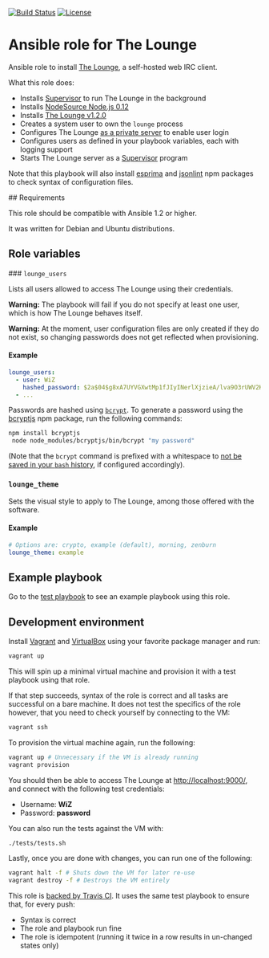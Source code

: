 [![Build Status](https://travis-ci.org/astorije/ansible-lounge.svg?branch=master)](https://travis-ci.org/astorije/ansible-lounge)
[![License](https://img.shields.io/badge/license-MIT-blue.svg)](LICENSE)

# Ansible role for The Lounge

Ansible role to install [The Lounge](https://thelounge.github.io/), a self-hosted web IRC
client.

What this role does:

- Installs [Supervisor](http://supervisord.org/) to run The Lounge in the background
- Installs [NodeSource Node.js 0.12](https://nodesource.com/blog/nodejs-v012-iojs-and-the-nodesource-linux-repositories)
- Installs [The Lounge v1.2.0](https://github.com/thelounge/lounge/blob/master/CHANGELOG.md)
- Creates a system user to own the `lounge` process
- Configures The Lounge [as a private server](https://theloungegithub.io/docs/server/configuration.html#public) to enable user login
- Configures users as defined in your playbook variables, each with logging support
- Starts The Lounge server as a [Supervisor](http://supervisord.org/) program

Note that this playbook will also install
[esprima](https://www.npmjs.com/package/esprima) and
[jsonlint](https://www.npmjs.com/package/jsonlint) npm packages to check syntax
of configuration files.

## Requirements

This role should be compatible with Ansible 1.2 or higher.

It was written for Debian and Ubuntu distributions.

## Role variables

### `lounge_users`

Lists all users allowed to access The Lounge using their credentials.

**Warning:** The playbook will fail if you do not specify at least one user,
which is how The Lounge behaves itself.

**Warning:** At the moment, user configuration files are only created if they do
not exist, so changing passwords does not get reflected when provisioning.

#### Example

```yaml
lounge_users:
  - user: WiZ
    hashed_password: $2a$04$g8xA7UYVGXwtMp1fJIyINerlXjzieA/lva9O3rUWV2KEpLTjhdVD6 # "password"
  - ...
```

Passwords are hashed using [`bcrypt`](https://en.wikipedia.org/wiki/Bcrypt). To
generate a password using the [bcryptjs](https://www.npmjs.com/package/bcryptjs)
npm package, run the following commands:

```bash
npm install bcryptjs
 node node_modules/bcryptjs/bin/bcrypt "my password"
```

(Note that the `bcrypt` command is prefixed with a whitespace to
[not be saved in your `bash` history](http://askubuntu.com/a/15929/166928),
if configured accordingly).

### `lounge_theme`

Sets the visual style to apply to The Lounge, among those offered with the software.

#### Example

```yaml
# Options are: crypto, example (default), morning, zenburn
lounge_theme: example
```

## Example playbook

Go to the [test playbook](tests/test.yml) to see an example playbook using this
role.

## Development environment

Install [Vagrant](https://www.vagrantup.com/) and
[VirtualBox](https://www.virtualbox.org/) using your favorite package manager
and run:

```bash
vagrant up
```

This will spin up a minimal virtual machine and provision it with a test
playbook using that role.

If that step succeeds, syntax of the role is correct and all tasks are
successful on a bare machine. It does not test the specifics of the role
however, that you need to check yourself by connecting to the VM:

```bash
vagrant ssh
```

To provision the virtual machine again, run the following:

```bash
vagrant up # Unnecessary if the VM is already running
vagrant provision
```

You should then be able to access The Lounge at <http://localhost:9000/>, and connect
with the following test credentials:
  - Username: **WiZ**
  - Password: **password**

You can also run the tests against the VM with:

```bash
./tests/tests.sh
```

Lastly, once you are done with changes, you can run one of the following:

```bash
vagrant halt -f # Shuts down the VM for later re-use
vagrant destroy -f # Destroys the VM entirely
```

This role is
[backed by Travis CI](https://travis-ci.org/astorije/ansible-lounge).
It uses the same test playbook to ensure that, for every push:

- Syntax is correct
- The role and playbook run fine
- The role is idempotent (running it twice in a row results in un-changed states
  only)
